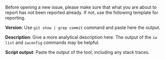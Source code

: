 Before opening a new issue, please make sure that what you are about to report has not been reported already. If not, use the following template for reporting.

**Version**: Use `git show | grep commit` command and paste here the output.

**Description**: Give a more analytical description here. The output of the `iw list` and `iwconfig` commands may be helpful.

**Script output**: Paste the output of the tool, including any stack traces.
